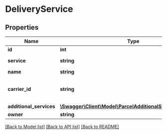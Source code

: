 # DeliveryService

## Properties
Name | Type | Description | Notes
------------ | ------------- | ------------- | -------------
**id** | **int** | Delivery service id. | [optional] 
**service** | **string** | Discriminator of delivery service to distinguish multiple agreement types of a single carrier. | [optional] 
**name** | **string** | Delivery service name. | [optional] 
**carrier_id** | **string** | Carrier id consistent with &lt;a href&#x3D;\&quot;#operation/getOrdersCarriersUsingGET\&quot; target&#x3D;\&quot;_blank\&quot;&gt;shipping carriers resource&lt;/a&gt;. | [optional] 
**additional_services** | [**\Swagger\Client\Model\ParcelAdditionalServicesAvailability**](ParcelAdditionalServicesAvailability.md) |  | [optional] 
**owner** | **string** |  | [optional] 

[[Back to Model list]](../../README.md#documentation-for-models) [[Back to API list]](../../README.md#documentation-for-api-endpoints) [[Back to README]](../../README.md)

